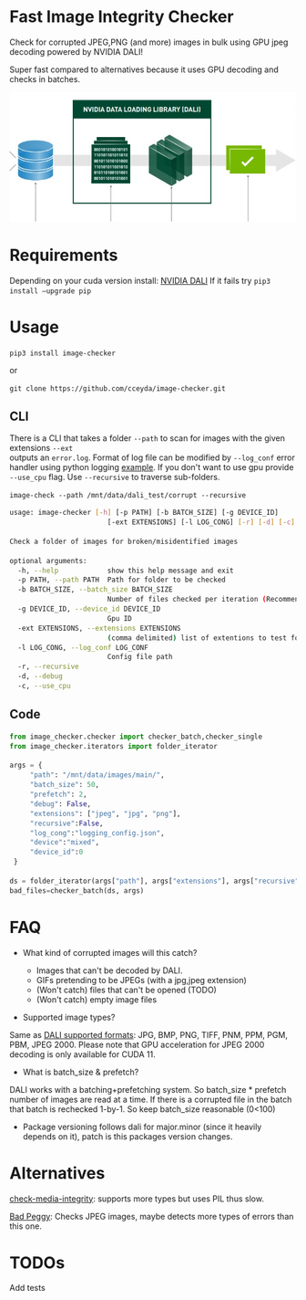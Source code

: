 # Fast Image Integrity Checker
Check for corrupted JPEG,PNG (and more) images in bulk using GPU jpeg decoding powered by NVIDIA DALI!

Super fast compared to alternatives because it uses GPU decoding and checks in batches.

![](dali_checker.jpg)

# Requirements
Depending on your cuda version install:
[NVIDIA DALI](https://docs.nvidia.com/deeplearning/dali/user-guide/docs/installation.html#id1)
If it fails try `pip3 install –upgrade pip`

# Usage

`pip3 install image-checker`

or

`git clone https://github.com/cceyda/image-checker.git`

## CLI
There is a CLI that takes a folder `--path` to scan for images with the given extensions `--ext`  
outputs an `error.log`. Format of log file can be modified by `--log_conf` error handler using python logging [example](/master/dali_image_checker/logging_config.json). If you don't want to use gpu provide `--use_cpu` flag. Use `--recursive` to 
traverse sub-folders.

`image-check --path /mnt/data/dali_test/corrupt --recursive`

```bash
usage: image-checker [-h] [-p PATH] [-b BATCH_SIZE] [-g DEVICE_ID]
                        [-ext EXTENSIONS] [-l LOG_CONG] [-r] [-d] [-c]

Check a folder of images for broken/misidentified images

optional arguments:
  -h, --help            show this help message and exit
  -p PATH, --path PATH  Path for folder to be checked
  -b BATCH_SIZE, --batch_size BATCH_SIZE
                        Number of files checked per iteration (Recommend <100)
  -g DEVICE_ID, --device_id DEVICE_ID
                        Gpu ID
  -ext EXTENSIONS, --extensions EXTENSIONS
                        (comma delimited) list of extentions to test for (only types supported by DALI)
  -l LOG_CONG, --log_conf LOG_CONF
                        Config file path
  -r, --recursive
  -d, --debug
  -c, --use_cpu
```

## Code

```python
from image_checker.checker import checker_batch,checker_single
from image_checker.iterators import folder_iterator

args = {
     "path": "/mnt/data/images/main/",
     "batch_size": 50,
     "prefetch": 2,
     "debug": False,
     "extensions": ["jpeg", "jpg", "png"],
     "recursive":False,
     "log_cong":"logging_config.json",
     "device":"mixed",
     "device_id":0
 }

ds = folder_iterator(args["path"], args["extensions"], args["recursive"])
bad_files=checker_batch(ds, args)

```

# FAQ

- What kind of corrupted images will this catch?
    - Images that can't be decoded by DALI.
    - GIFs pretending to be JPEGs (with a jpg,jpeg extension)
    - (Won't catch) files that can't be opened (TODO)
    - (Won't catch) empty image files
    
- Supported image types?

Same as [DALI supported formats](https://docs.nvidia.com/deeplearning/dali/user-guide/docs/supported_ops.html?highlight=supported%20image#nvidia.dali.ops.ImageDecoder): JPG, BMP, PNG, TIFF, PNM, PPM, PGM, PBM, JPEG 2000. Please note that GPU acceleration for JPEG 2000 decoding is only available for CUDA 11.
    
- What is batch_size & prefetch?

DALI works with a batching+prefetching system. So batch_size * prefetch number of images are read at a time. If there is a corrupted file in the batch that batch is rechecked 1-by-1. So keep batch_size reasonable (0<100)


- Package versioning follows dali for major.minor (since it heavily depends on it), patch is this packages version changes.

# Alternatives
[check-media-integrity](https://github.com/ftarlao/check-media-integrity): supports more types but uses PIL thus slow.

[Bad Peggy](https://github.com/llaith-oss/BadPeggy): Checks JPEG images, maybe detects more types of errors than this one.

# TODOs
Add tests

